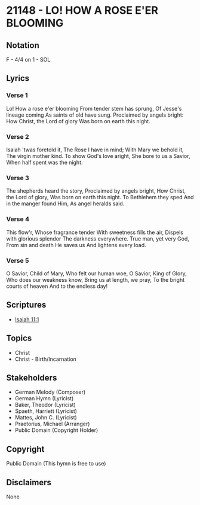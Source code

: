 # 21148 - LO! HOW A ROSE E'ER BLOOMING

## Notation

F - 4/4 on 1 - SOL

## Lyrics

### Verse 1

Lo! How a rose e'er blooming From tender stem has sprung, Of Jesse's lineage coming As saints of old have sung. Proclaimed by angels bright: How Christ, the Lord of glory Was born on earth this night.

### Verse 2

Isaiah 'twas foretold it, The Rose I have in mind; With Mary we behold it, The virgin mother kind. To show God's love aright, She bore to us a Savior, When half spent was the night.

### Verse 3

The shepherds heard the story, Proclaimed by angels bright, How Christ, the Lord of glory, Was born on earth this night. To Bethlehem they sped And in the manger found Him, As angel heralds said.

### Verse 4

This flow'r, Whose fragrance tender With sweetness fills the air, Dispels with glorious splendor The darkness everywhere. True man, yet very God, From sin and death He saves us And lightens every load.

### Verse 5

O Savior, Child of Mary, Who felt our human woe, O Savior, King of Glory, Who does our weakness know, Bring us at length, we pray, To the bright courts of heaven And to the endless day!


## Scriptures

- [Isaiah 11:1](https://www.biblegateway.com/passage/?search=Isaiah%2011%3A1)

## Topics

- Christ
- Christ - Birth/Incarnation

## Stakeholders

- German Melody (Composer)
- German Hymn (Lyricist)
- Baker, Theodor (Lyricist)
- Spaeth, Harriett (Lyricist)
- Mattes, John C. (Lyricist)
- Praetorius, Michael (Arranger)
- Public Domain (Copyright Holder)

## Copyright

Public Domain
(This hymn is free to use)

## Disclaimers

None

